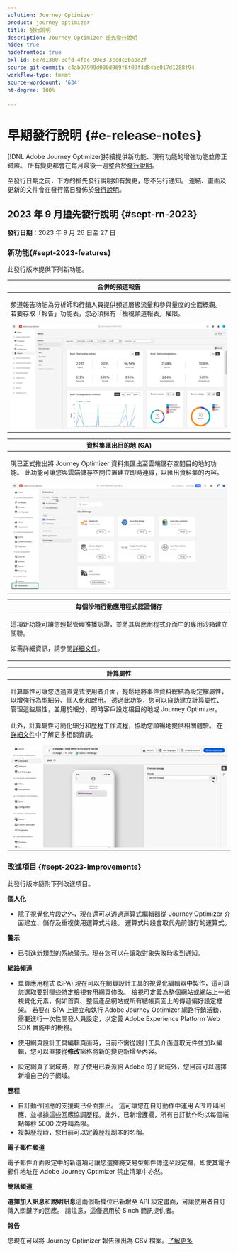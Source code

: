 ```yaml
---
solution: Journey Optimizer
product: journey optimizer
title: 發行說明
description: Journey Optimizer 搶先發行說明
hide: true
hidefromtoc: true
exl-id: 6e7d1300-8efd-4fdc-90e3-3ccdc3babd2f
source-git-commit: c4ab97999d000d969f6f09f4d84be017d1288f94
workflow-type: tm+mt
source-wordcount: '634'
ht-degree: 100%

---
```


# 早期發行說明 {#e-release-notes}

[!DNL Adobe Journey Optimizer]持續提供新功能、現有功能的增強功能並修正錯誤。 所有變更都會在每月最後一週整合於[發行說明](release-notes.md)。

至發行日期之前，下方的搶先發行說明如有變更，恕不另行通知。 連結、畫面及更新的文件會在發行當日發佈於[發行說明](release-notes.md)。

## 2023 年 9 月搶先發行說明 {#sept-rn-2023}

**發行日期**：2023 年 9 月 26 日至 27 日

### 新功能{#sept-2023-features}

此發行版本提供下列新功能。


<table>
<thead>
<tr>
<th><strong>合併的頻道報告</strong><br/></th>
</tr>
</thead>
<tbody>
<tr>
<td>
<p>頻道報告功能為分析師和行銷人員提供頻道層級流量和參與量度的全面概觀。 若要存取「報告」功能表，您必須擁有「檢視頻道報表」權限。</p>
<img src="assets/channel-reports.png"/>
<!--p>For more information, refer to the <a href="../in-app/get-started-in-app.md">detailed documentation</a>.</p-->
</tr>
</tbody>
</table>


<table>
<thead>
<tr>
<th><strong>資料集匯出目的地 (GA)</strong><br/></th>
</tr>
</thead>
<tbody>
<tr>
<td>
<p>現已正式推出將 Journey Optimizer 資料集匯出至雲端儲存空間目的地的功能。 此功能可讓您與雲端儲存空間位置建立即時連線，以匯出資料集的內容。 </p>
<img src="../data/assets/dataset-export-setup.png">
<!--p>For more information, refer to the <a href="../audience/get-started-audience-orchestration.md">detailed documentation</a>.</p-->
</td>
</tr>
</tbody>
</table>

<table>
<thead>
<tr>
<th><strong>每個沙箱行動應用程式認證儲存</strong><br/></th>
</tr>
</thead>
<tbody>
<tr>
<td>
<p>這項新功能可讓您輕鬆管理推播認證，並將其與應用程式介面中的專用沙箱建立關聯。</p>
<p>如需詳細資訊，請參閱<a href="../in-app/inapp-configuration.md">詳細文件</a>。</p>
</tr>
</tbody>
</table>

<table>
<thead>
<tr>
<th><strong>計算屬性</strong><br/></th>
</tr>
</thead>
<tbody>
<tr>
<td>
<p>計算屬性可讓您透過直覺式使用者介面，輕鬆地將事件資料總結為設定檔屬性，以增強行為型細分、個人化和啟用。 透過此功能，您可以自助建立計算屬性、管理這些屬性，並用於細分、即時客戶設定檔目的地或 Journey Optimizer。<br/><br/>
此外，計算屬性可簡化細分和歷程工作流程，協助您順暢地提供相關體驗。 在<a href="https://experienceleague.adobe.com/docs/experience-platform/profile/computed-attributes/overview.html?lang=zh-Hant">詳細文件</a>中了解更多相關資訊。</p>
<img src="assets/do-not-localize/computed-attributes.gif">
</tr>
</tbody>
</table>


### 改進項目 {#sept-2023-improvements}

此發行版本隨附下列改進項目。

<!--**Audiences**

* You can now target audiences uploaded from a CSV file into journeys and campaigns.
* You can now target audiences resulting from composition workflows into journeys. -->

**個人化**

* 除了視覺化片段之外，現在還可以透過運算式編輯器從 Journey Optimizer 介面建立、儲存及重複使用運算式片段。 運算式片段會取代先前儲存的運算式。

**警示**

* 已引進新類型的系統警示。現在您可以在讀取對象失敗時收到通知。

**網路頻道**

* 單頁應用程式 (SPA) 現在可以在網頁設計工具的視覺化編輯器中製作，這可讓您選取要對哪些特定檢視套用網頁修改。 檢視可定義為整個網站或網站上一組視覺化元素，例如首頁、整個產品網站或所有結帳頁面上的傳遞偏好設定框架。 若要在 SPA 上建立和執行 Adobe Journey Optimizer 網路行銷活動，需要進行一次性開發人員設定，以定義 Adobe Experience Platform Web SDK 實施中的檢視。

* 使用網頁設計工具編輯頁面時，目前不需從設計工具介面選取元件並加以編輯，您可以直接從&#x200B;**修改**&#x200B;窗格將新的變更新增至內容。
* 設定網頁子網域時，除了使用已委派給 Adobe 的子網域外，您目前可以選擇新增自己的子網域。

**歷程**

* 自訂動作回應的支援現已全面推出。 這可讓您在自訂動作中運用 API 呼叫回應，並根據這些回應協調歷程。此外，已新增護欄，所有自訂動作均以每個端點每秒 5000 次呼叫為限。
* 複製歷程時，您目前可以定義歷程副本的名稱。

<!--
* The maximum duration that you can define in the Wait activity is now 29 days instead of 30.
-->

**電子郵件頻道**

電子郵件介面設定中的新選項可讓您選擇將交易型郵件傳送至設定檔，即使其電子郵件地址在 Adobe Journey Optimizer 禁止清單中亦然。

**簡訊頻道**

**選擇加入訊息**&#x200B;和&#x200B;**說明訊息**&#x200B;這兩個新欄位已新增至 API 設定畫面，可讓使用者自訂傳入關鍵字的回應。 請注意，這僅適用於 Sinch 簡訊提供者。

**報告**

您現在可以將 Journey Optimizer 報告匯出為 CSV 檔案。[了解更多](../reports/global-report.md#export-reports)

<!--**Decision management**

Enhancements have been made to the audience picker in journeys or campaigns, with the addition of new columns displaying the origin and update frequency of audiences.    -->
